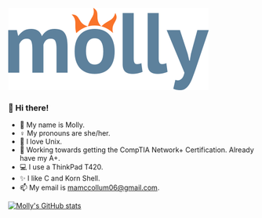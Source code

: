 ![Molly's Silly Logo](mollylogo.png)
### 👋 Hi there!
- 🪪 My name is Molly.
- ♀️ My pronouns are she/her.
- 💾 I love Unix.
- 💼 Working towards getting the CompTIA Network+ Certification. Already have my A+.
- 💻 I use a ThinkPad T420.
- ✨ I like C and Korn Shell.
- 📫 My email is [mamccollum06@gmail.com](mailto:mamccollum06@gmail.com).


[![Molly's GitHub stats](https://github-readme-stats.vercel.app/api?username=mamccollum)](https://github.com/anuraghazra/github-readme-stats)

<!--
**mamccollum/mamccollum** is a ✨ _special_ ✨ repository because its `README.md` (this file) appears on your GitHub profile.

Here are some ideas to get you started:

- 🔭 I’m currently working on ...
- 🌱 I’m currently learning ...
- 👯 I’m looking to collaborate on ...
- 🤔 I’m looking for help with ...
- 💬 Ask me about ...
- 📫 How to reach me: ...
- 😄 Pronouns: ...
- ⚡ Fun fact: ...
-->
